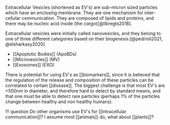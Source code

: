 Extracellular Vesicles (shortened as EV's) are sub-micron sized particles which have an enclosing membrane. They are one mechanism for inter-cellular communication. They are composed of lipids and proteins, and there may be nucleic acid inside (the *cargo*)[@libregts2018].

Extracellular vesicles were initially called nanovesicles, and they belong to one of three different categories based on their biogenesis:[@pedrioli2021, @elsharkasy2020]

- [[Apoptotic Bodies]] (ApoBDs)
- [[Microvesicles]] (MV)
- [[Exosomes]] (EXO)

There is potential for using EV's as [[biomarkers]], since it is believed that the regulation of the release and composition of these particles can be correlated to certain [[disease]]. The biggest challenge is that most EV's are <500nm in diameter, and therefore hard to detect by standard means, and that one must be able to detect rare particles (perhaps 1% of the particles change between healthy and non healthy humans). 

!!! question
	Do other organisms use EV's for [[intracellular communication]]? I assume most [[animals]] do, what about [[plants]]? 



[^1]: Journal of Thrombosis and Haemostasis, 16, 1423-1436 (Libregts, ..., E.N.M. Nolte-'T Hoen, ...)